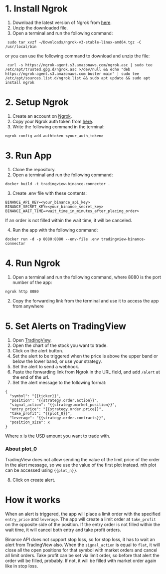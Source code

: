 # 1. Install Ngrok
1. Download the latest version of Ngrok from [here](https://ngrok.com/download).
2. Unzip the downloaded file.
3. Open a terminal and run the following command:
```
 sudo tar xvzf ~/Downloads/ngrok-v3-stable-linux-amd64.tgz -C /usr/local/bin
```

or you can use the following command to download and unzip the file:
```
 curl -s https://ngrok-agent.s3.amazonaws.com/ngrok.asc | sudo tee /etc/apt/trusted.gpg.d/ngrok.asc >/dev/null && echo "deb https://ngrok-agent.s3.amazonaws.com buster main" | sudo tee /etc/apt/sources.list.d/ngrok.list && sudo apt update && sudo apt install ngrok
```

# 2. Setup Ngrok
1. Create an account on [Ngrok](https://ngrok.com/).
2. Copy your Ngrok auth token from [here](https://dashboard.ngrok.com/get-started/your-authtoken).
3. Write the following command in the terminal:
```
ngrok config add-authtoken <your_auth_token>
```

# 3. Run App
1. Clone the repository.
2. Open a terminal and run the following command:
```
docker build -t tradingview-binance-connector . 
```
3. Create .env file with these contents:
```
BINANCE_API_KEY=<your_binance_api_key>
BINANCE_SECRET_KEY=<your_binance_secret_key>
BINANCE_WAIT_TIME=<wait_time_in_minutes_after_placing_order>
```
If an order is not filled within the wait time, it will be canceled.

4. Run the app with the following command:
```
docker run -d -p 8080:8080 --env-file .env tradingview-binance-connector
```

# 4. Run Ngrok
1. Open a terminal and run the following command, where 8080 is the port number of the app:
```
ngrok http 8080
```
2. Copy the forwarding link from the terminal and use it to access the app from anywhere

# 5. Set Alerts on TradingView
1. Open [TradingView](https://www.tradingview.com/).
2. Open the chart of the stock you want to trade.
3. Click on the alert button.
4. Set the alert to be triggered when the price is above the upper band or below the lower band, or use your strategy.
5. Set the alert to send a webhook.
6. Paste the forwarding link from Ngrok in the URL field, and add ```/alert``` at the end of the url.
7. Set the alert message to the following format:
```
{
  "symbol": "{{ticker}}",
  "position": "{{strategy.order.action}}",
  "signal_action": "{{strategy.market_position}}",
  "entry_price": "{{strategy.order.price}}",
  "take_profit": "{{plot_0}}",
  "leverage": "{{strategy.order.contracts}}",
  "position_size": x
}
```

Where x is the USD amount you want to trade with.

### About plot_0
TradingView does not allow sending the value of the limit price of the order in the alert message,
so we use the value of the first plot instead. nth plot can be accessed using ```{{plot_n}}```.



8. Click on create alert.


# How it works
When an alert is triggered, the app will place a limit order with the specified ```entry_price``` and ```leverage```.
The app will create a limit order at ```take_profit``` on the opposite side of the position.
If the entry order is not filled within the wait time, it will cancel both entry and take profit orders.

Binance API does not support stop loss, so for stop loss, it has to wait an alert from TradingView also.
When the ```signal_action``` is equal to ```flat```,
it will close all the open positions for that symbol with market orders and cancel all limit orders.
Take profit can be set via limit order, so before that alert the order will be filled, probably.
If not, it will be filled with market order again like in stop loss.